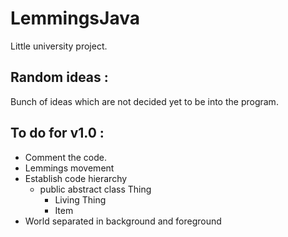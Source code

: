 # LemmingsJava
Little university project.

## Random ideas :
Bunch of ideas which are not decided yet to be into the program.

## To do for v1.0 :

* Comment the code.
* Lemmings movement
* Establish code hierarchy
  * public abstract class Thing
    * Living Thing
    * Item
* World separated in background and foreground
